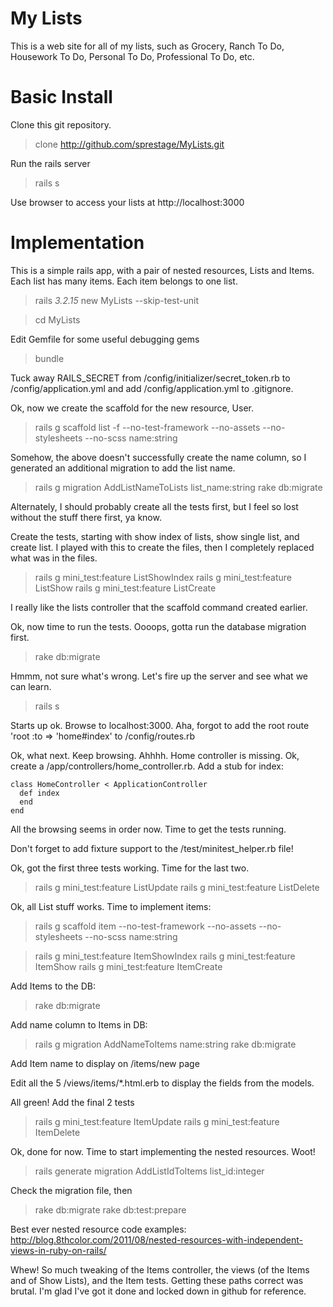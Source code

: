 My Lists
=======

This is a web site for all of my lists, such as Grocery, Ranch To Do, Housework To Do, Personal To Do, Professional To Do, etc.

Basic Install
=======
Clone this git repository.
  > clone http://github.com/sprestage/MyLists.git

Run the rails server
  > rails s

Use browser to access your lists at http://localhost:3000

Implementation
=======
This is a simple rails app, with a pair of nested resources, Lists and Items.  Each list has many items.  Each item belongs to one list.

  > rails _3.2.15_ new MyLists --skip-test-unit

  > cd MyLists

Edit Gemfile for some useful debugging gems

  > bundle

Tuck away RAILS_SECRET from /config/initializer/secret_token.rb to /config/application.yml and add /config/application.yml to .gitignore.

Ok, now we create the scaffold for the new resource, User.

  > rails g scaffold list -f --no-test-framework --no-assets --no-stylesheets --no-scss name:string

Somehow, the above doesn't successfully create the name column, so I generated an additional migration to add the list name.

  > rails g migration AddListNameToLists list_name:string
  > rake db:migrate

Alternately, I should probably create all the tests first, but I feel so lost without the stuff there first, ya know.

Create the tests, starting with show index of lists, show single list, and create list.  I played with this to create the files,
then I completely replaced what was in the files.
  > rails g mini_test:feature ListShowIndex
  > rails g mini_test:feature ListShow
  > rails g mini_test:feature ListCreate

I really like the lists controller that the scaffold command created earlier.

Ok, now time to run the tests.  Oooops, gotta run the database migration first.

  > rake db:migrate

Hmmm, not sure what's wrong.  Let's fire up the server and see what we can learn.  

  > rails s

Starts up ok.  Browse to localhost:3000.  Aha, forgot to add the root route 'root :to => 'home#index' to /config/routes.rb

Ok, what next.  Keep browsing.  Ahhhh.  Home controller is missing.  Ok, create a /app/controllers/home_controller.rb.  Add 
a stub for index:

	class HomeController < ApplicationController
	  def index
	  end
	end

All the browsing seems in order now.  Time to get the tests running.  

Don't forget to add fixture support to the /test/minitest_helper.rb file!

Ok, got the first three tests working.  Time for the last two.
  > rails g mini_test:feature ListUpdate
  > rails g mini_test:feature ListDelete

Ok, all List stuff works.  Time to implement items:

  > rails g scaffold item --no-test-framework --no-assets --no-stylesheets --no-scss name:string

  > rails g mini_test:feature ItemShowIndex
  > rails g mini_test:feature ItemShow
  > rails g mini_test:feature ItemCreate

Add Items to the DB:
  > rake db:migrate

Add name column to Items in DB:
  > rails g migration AddNameToItems name:string
  > rake db:migrate

Add Item name to display on /items/new page

Edit all the 5 /views/items/*.html.erb to display the fields from the models.

All green!  Add the final 2 tests
  > rails g mini_test:feature ItemUpdate
  > rails g mini_test:feature ItemDelete

Ok, done for now.  Time to start implementing the nested resources.  Woot!

  > rails generate migration AddListIdToItems list_id:integer

Check the migration file, then
  > rake db:migrate
  > rake db:test:prepare

Best ever nested resource code examples: http://blog.8thcolor.com/2011/08/nested-resources-with-independent-views-in-ruby-on-rails/

Whew!  So much tweaking of the Items controller, the views (of the Items and of Show Lists), and the Item tests.  Getting
these paths correct was brutal.  I'm glad I've got it done and locked down in github for reference. 


